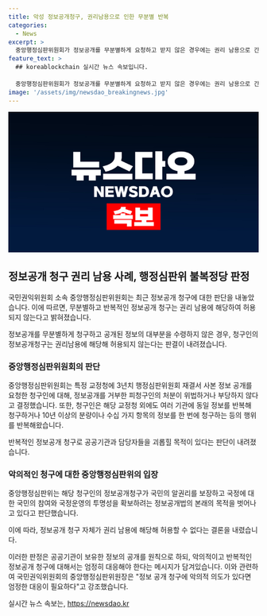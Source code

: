 ```yaml
---
title: 악성 정보공개청구, 권리남용으로 인한 무분별 반복
categories:
  - News
excerpt: >
  중앙행정심판위원회가 정보공개를 무분별하게 요청하고 받지 않은 경우에는 권리 남용으로 간주하여 허용하지 않겠다는 결정을 내렸다. 해당 청구인은 여러 기관에 중복 정보 요청하고, 받지도 않은 정보를 반복적으로 요청하는 등 악의적인 행위를 했다. 이에 대해 국민권익위원회는 엄정한 대응이 필요하다고 강조했다. 중앙행정심판위원회 사회복지심판과에 문의 바랍니다. (150자)
feature_text: >
  ## koreablockchain 실시간 뉴스 속보입니다.

  중앙행정심판위원회가 정보공개를 무분별하게 요청하고 받지 않은 경우에는 권리 남용으로 간주하여 허용하지 않겠다는 결정을 내렸다. 해당 청구인은 여러 기관에 중복 정보 요청하고, 받지도 않은 정보를 반복적으로 요청하는 등 악의적인 행위를 했다. 이에 대해 국민권익위원회는 엄정한 대응이 필요하다고 강조했다. 중앙행정심판위원회 사회복지심판과에 문의 바랍니다. (150자)
image: '/assets/img/newsdao_breakingnews.jpg'
---
```


<p><img src="/assets/img/newsdao_breakingnews.jpg" alt="koreablockchain 속보" /></p>

<h2 data-ke-size="size26">정보공개 청구 권리 남용 사례, 행정심판위 불복정당 판정</h2>

<p>국민권익위원회 소속 중앙행정심판위원회는 최근 정보공개 청구에 대한 판단을 내놓았습니다. 이에 따르면, 무분별하고 반복적인 정보공개 청구는 권리 남용에 해당하여 허용되지 않는다고 밝혀졌습니다.</p>

<p data-ke-size="size16">정보공개를 무분별하게 청구하고 공개된 정보의 대부분을 수령하지 않은 경우, 청구인의 정보공개청구는 권리남용에 해당해 허용되지 않는다는 판결이 내려졌습니다.</p>

<h3>중앙행정심판위원회의 판단</h3>

<p>중앙행정심판위원회는 특정 교정청에 3년치 행정심판위원회 재결서 사본 정보 공개를 요청한 청구인에 대해, 정보공개를 거부한 피청구인의 처분이 위법하거나 부당하지 않다고 결정했습니다. 또한, 청구인은 해당 교정청 외에도 여러 기관에 동일 정보를 반복해 청구하거나 10년 이상의 분량이나 수십 가지 항목의 정보를 한 번에 청구하는 등의 행위를 반복해왔습니다.</p>

<p data-ke-size="size16">반복적인 정보공개 청구로 공공기관과 담당자들을 괴롭힐 목적이 있다는 판단이 내려졌습니다.</p>

<h3>악의적인 청구에 대한 중앙행정심판위의 입장</h3>

<p>중앙행정심판위는 해당 청구인의 정보공개청구가 국민의 알권리를 보장하고 국정에 대한 국민의 참여와 국정운영의 투명성을 확보하려는 정보공개법의 본래의 목적을 벗어나고 있다고 판단했습니다.</p>

<p data-ke-size="size16">이에 따라, 정보공개 청구 자체가 권리 남용에 해당해 허용할 수 없다는 결론을 내렸습니다.</p>

<p>이러한 판정은 공공기관이 보유한 정보의 공개를 원칙으로 하되, 악의적이고 반복적인 정보공개 청구에 대해서는 엄정히 대응해야 한다는 메시지가 담겨있습니다. 이와 관련하여 국민권익위원회의 중앙행정심판위원장은 "정보 공개 청구에 악의적 의도가 있다면 엄정한 대응이 필요하다"고 강조했습니다.</p>
실시간 뉴스 속보는, <a href="https://newsdao.kr" rel="dofollow">https://newsdao.kr</a>



